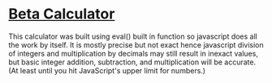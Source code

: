 # [Beta Calculator](https://mellyynda.github.io/calculatorReloaded/)
This calculator was built using eval() built in function so javascript does all the work by itself.
It is mostly precise but not exact hence javascript division of integers and multiplication by decimals may still result in inexact values, but basic integer addition, subtraction, and multiplication will be accurate. (At least until you hit JavaScript's upper limit for numbers.)
